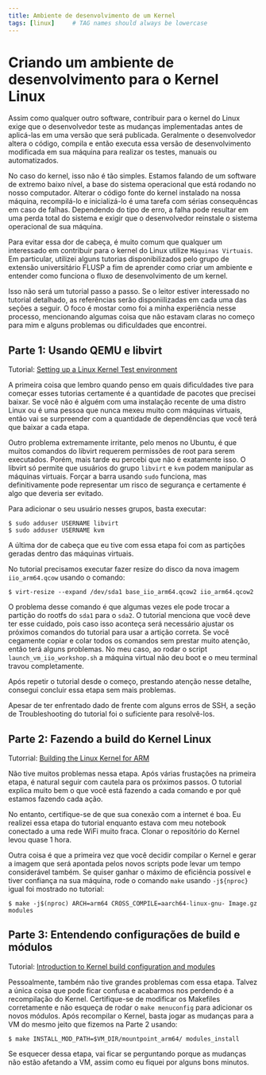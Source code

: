```yaml
---
title: Ambiente de desenvolvimento de um Kernel
tags: [linux]     # TAG names should always be lowercase
---
```


# Criando um ambiente de desenvolvimento para o Kernel Linux

Assim como qualquer outro software, contribuir para o kernel do
Linux exige que o desenvolvedor teste as mudanças implementadas
antes de aplicá-las em uma versão que será publicada. Geralmente o
desenvolvedor altera o código, compila e então executa
essa versão de desenvolvimento modificada em sua máquina para
realizar os testes, manuais ou automatizados.

No caso do kernel, isso não é tão simples. Estamos falando de um software de extremo baixo nível, a base do sistema operacional que está rodando no nosso computador. Alterar o código fonte do kernel instalado na nossa máquina, recompilá-lo e inicializá-lo é uma tarefa com sérias consequêncas em caso de falhas. Dependendo do tipo de erro, a falha pode resultar em uma perda total do sistema e exigir que o desenvolvedor reinstale o sistema operacional de sua máquina.

Para evitar essa dor de cabeça, é muito comum que qualquer um interessado em contribuir para o kernel do Linux utilize `Máquinas Virtuais`. Em particular, utilizei alguns tutorias disponibilizados pelo grupo de extensão universitário FLUSP a fim de aprender como criar um ambiente e entender como funciona o fluxo de desenvolvimento de um kernel.

Isso não será um tutorial passo a passo. Se o leitor estiver interessado no tutorial detalhado, as referências serão disponiilizadas em cada uma das seções a seguir. O foco é mostar como foi a minha experiência nesse processo, mencionando algumas coisa que não estavam claras no começo para mim e alguns problemas ou dificuldades que encontrei.

## Parte 1: Usando QEMU e libvirt

Tutorial: [Setting up a Linux Kernel Test environment](https://flusp.ime.usp.br/kernel/qemu-libvirt-setup/)

A primeira coisa que lembro quando penso em quais dificuldades tive para começar esses tutorias certamente é a quantidade de pacotes que precisei baixar. Se você não é alguém com uma instalação recente de uma distro Linux ou é uma pessoa que nunca mexeu muito com máquinas virtuais, então vai se surpreender com a quantidade de dependências que você terá que baixar a cada etapa.

Outro problema extremamente irritante, pelo menos no Ubuntu, é que muitos comandos do libvirt requerem permissões de root para serem executados. Porém, mais tarde eu percebi que não é exatamente isso. O libvirt só permite que usuários do grupo `libvirt` e `kvm` podem manipular as máquinas virtuais. Forçar a barra usando `sudo` funciona, mas definitivamente pode representar um risco de segurança e certamente é algo que deveria ser evitado.

Para adicionar o seu usuário nesses grupos, basta executar:

```
$ sudo adduser USERNAME libvirt
$ sudo adduser USERNAME kvm
```

A última dor de cabeça que eu tive com essa etapa foi com as partições geradas dentro das máquinas virtuais.

No tutorial precisamos executar fazer resize do disco da nova imagem `iio_arm64.qcow` usando o comando:

```
$ virt-resize --expand /dev/sda1 base_iio_arm64.qcow2 iio_arm64.qcow2
```

O problema desse comando é que algumas vezes ele pode trocar a partição do rootfs do `sda1` para o `sda2`. O tutorial menciona que você deve ter esse cuidado, pois caso isso aconteça será necessário ajustar os próximos comandos do tutorial para usar a artição correta. Se você cegamente copiar e colar todos os comandos sem prestar muito atenção, então terá alguns problemas. No meu caso, ao rodar o script `launch_vm_iio_workshop.sh` a máquina virtual não deu boot e o meu terminal travou completamente.

Após repetir o tutorial desde o começo, prestando atenção nesse detalhe, consegui concluir essa etapa sem mais problemas.

Apesar de ter enfrentado dado de frente com alguns erros de SSH, a seção de Troubleshooting do tutorial foi o suficiente para resolvê-los.

## Parte 2: Fazendo a build do Kernel Linux

Tutorrial: [Building the Linux Kernel for ARM](https://flusp.ime.usp.br/kernel/build-linux-for-arm/)

Não tive muitos problemas nessa etapa. Após várias frustações na primeira etapa, é natural seguir com cautela para os próximos passos. O tutorial explica muito bem o que você está fazendo a cada comando e por quê estamos fazendo cada ação.

No entanto, certifique-se de que sua conexão com a internet é boa. Eu realizei essa etapa do tutorial enquanto estava com meu notebook conectado a uma rede WiFi muito fraca. Clonar o repositório do Kernel levou quase 1 hora.

Outra coisa é que a primeira vez que você decidir compilar o Kernel e gerar a imagem que será apontada pelos novos scripts pode levar um tempo considerável também. Se quiser ganhar o máximo de eficiência possível e tiver confiança na sua máquina, rode o comando `make` usando `-j${nproc}` igual foi mostrado no tutorial:

```
$ make -j$(nproc) ARCH=arm64 CROSS_COMPILE=aarch64-linux-gnu- Image.gz modules
```

## Parte 3: Entendendo configurações de build e módulos

Tutorial: [Introduction to Kernel build configuration and modules](https://flusp.ime.usp.br/kernel/modules-intro/)

Pessoalmente, também não tive grandes problemas com essa etapa. Talvez a única coisa que pode ficar confusa e acabarmos nos perdendo é a recompilação do Kernel. Certifique-se de modificar os Makefiles corretamente e não esqueça de rodar o `make menuconfig` para adicionar os novos módulos. Após recompilar o Kernel, basta jogar as mudanças para a VM do mesmo jeito que fizemos na Parte 2 usando:

```
$ make INSTALL_MOD_PATH=$VM_DIR/mountpoint_arm64/ modules_install
```

Se esquecer dessa etapa, vai ficar se perguntando porque as mudanças não estão afetando a VM, assim como eu fiquei por alguns bons minutos.